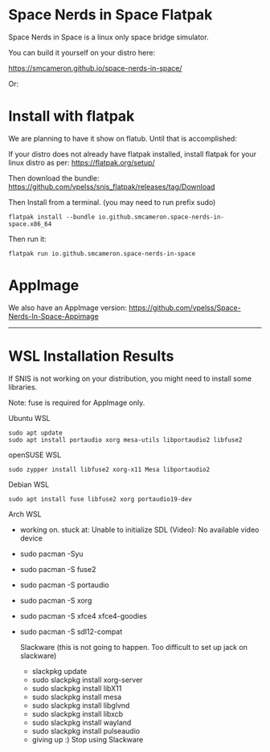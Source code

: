 # Space Nerds in Space Flatpak

Space Nerds in Space is a linux only space bridge simulator.

You can build it yourself on your distro here:

https://smcameron.github.io/space-nerds-in-space/

Or:

# Install with flatpak

We are planning to have it show on flatub. Until that is accomplished:

If your distro does not already have flatpak installed, install flatpak for your linux distro as per: https://flatpak.org/setup/

Then download the bundle: https://github.com/vpelss/snis_flatpak/releases/tag/Download

Then Install from a terminal. (you may need to run prefix sudo)

```
flatpak install --bundle io.github.smcameron.space-nerds-in-space.x86_64

```

Then run it: 

```
flatpak run io.github.smcameron.space-nerds-in-space
```

# AppImage

We also have an AppImage version: https://github.com/vpelss/Space-Nerds-In-Space-Appimage

-----------------

# WSL Installation Results

If SNIS is not working on your distribution, you might need to install some libraries. 

Note: fuse is required for AppImage only.

Ubuntu WSL

```
sudo apt update
sudo apt install portaudio xorg mesa-utils libportaudio2 libfuse2
```

openSUSE WSL

```
sudo zypper install libfuse2 xorg-x11 Mesa libportaudio2
```

Debian WSL

```
sudo apt install fuse libfuse2 xorg portaudio19-dev
```

Arch WSL 

- working on. stuck at: Unable to initialize SDL (Video):  No available video device
- sudo pacman -Syu
- sudo pacman -S fuse2
- sudo pacman -S portaudio
- sudo pacman -S xorg
- sudo pacman -S xfce4 xfce4-goodies
- sudo pacman -S sdl12-compat

  Slackware (this is not going to happen. Too difficult to set up jack on slackware)

  - slackpkg update
  - sudo slackpkg install xorg-server
  - sudo slackpkg install libX11
  - sudo slackpkg install mesa
  - sudo slackpkg install libglvnd
  - sudo slackpkg install libxcb
  - sudo slackpkg install wayland
  - sudo slackpkg install pulseaudio
  - giving up :) Stop using Slackware
